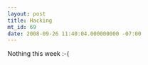 ```yaml
---
layout: post
title: Hacking
mt_id: 69
date: 2008-09-26 11:40:04.000000000 -07:00
---
```

Nothing this week :-(  
